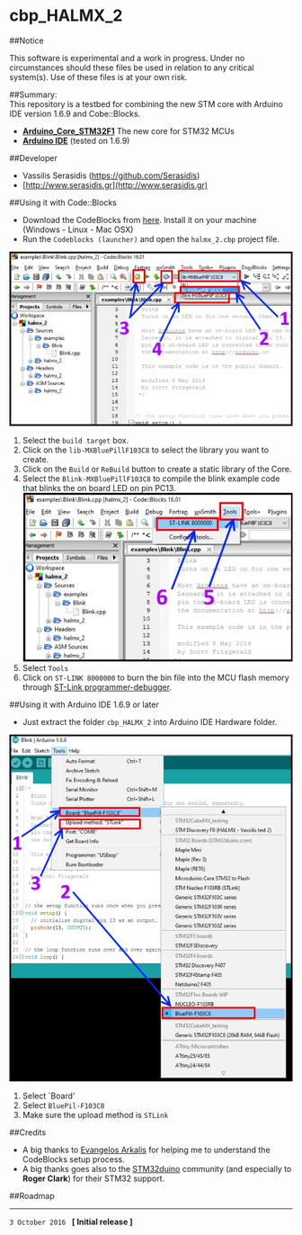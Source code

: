 cbp_HALMX_2 
=============  

##Notice

This software is experimental and a work in progress.
Under no circumstances should these files be used in relation to any critical system(s).
Use of these files is at your own risk.


##Summary:  
This repository is a testbed for combining the new STM core with Arduino IDE version 1.6.9 and Cobe::Blocks. 


- [**Arduino_Core_STM32F1**](https://github.com/stm32duino/Arduino_Core_STM32F1) The new core for STM32 MCUs 
- [**Arduino IDE**](https://www.arduino.cc/en/Main/Software) (tested on 1.6.9)
  
##Developer
- Vassilis Serasidis (https://github.com/Serasidis)
- [http://www.serasidis.gr](http://www.serasidis.gr)

##Using it with Code::Blocks
- Download the CodeBlocks from [here](http://www.codeblocks.org/). Install it on your machine (Windows - Linux - Mac OSX)  
- Run the `Codeblocks (launcher)` and open the `halmx_2.cbp` project file.

![](https://github.com/Serasidis/cbp_HALMX_2/blob/master/images/codeblocks.jpg)

1. Select the `build target` box.
2. Click on the `lib-MXBluePillF103C8` to select the library you want to create.
3. Click on the `Build` or `ReBuild` button to create a static library of the Core.  
4. Select the `Blink-MXBluePillF103C8` to compile the blink example code that blinks the on board LED on pin PC13.
![](https://github.com/Serasidis/cbp_HALMX_2/blob/master/images/codeblocks_stlink.jpg)
 6. Select `Tools`
 7. Click on `ST-LINK 8000000` to burn the bin file into the MCU flash memory through [ST-Link programmer-debugger](http://www.ebay.com/sch/i.html?_sacat=0&_nkw=st-link%2Fv2&_frs=1).

##Using it with Arduino IDE 1.6.9 or later
- Just extract the folder `cbp_HALMX_2` into Arduino IDE Hardware folder.

![](https://github.com/Serasidis/cbp_HALMX_2/blob/master/images/arduino_ide.jpg) 

1. Select `Board'
2. Select `BluePil-F103C8`
3. Make sure the upload method is `STLink`

##Credits
- A big thanks to [Evangelos Arkalis](https://github.com/evark) for helping me to understand the CodeBlocks setup process.
- A big thanks goes also to the [STM32duino](http://www.stm32duino.com) community (and especially to **Roger Clark**) for their STM32 support.

##Roadmap

---
`3 October 2016 ` **[ Initial release ]** 

